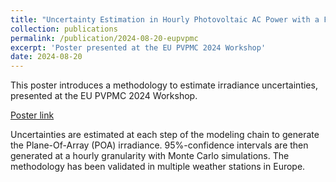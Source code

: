 ```yaml
---
title: "Uncertainty Estimation in Hourly Photovoltaic AC Power with a Focus on Solar Plane-Of-Array Irradiance"
collection: publications
permalink: /publication/2024-08-20-eupvpmc
excerpt: 'Poster presented at the EU PVPMC 2024 Workshop'
date: 2024-08-20
---
```



This poster introduces a methodology to estimate irradiance uncertainties, presented at the EU PVPMC 2024 Workshop.

[Poster link](https://www.researchgate.net/publication/383535356_Uncertainty_Estimation_in_Hourly_Photovoltaic_AC_Power_with_a_Focus_on_Solar_Plane-Of-_Array_Irradiance )

Uncertainties are estimated at each step of the modeling chain to generate the Plane-Of-Array (POA) irradiance. 95%-confidence intervals are then generated at a hourly granularity with Monte Carlo simulations. The methodology has been validated in multiple weather stations in Europe.
